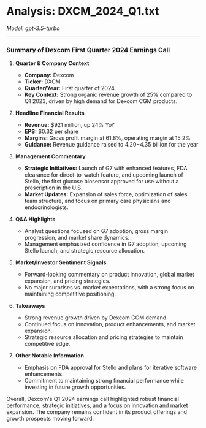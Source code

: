 # Analysis: DXCM_2024_Q1.txt

*Model: gpt-3.5-turbo*

---

### Summary of Dexcom First Quarter 2024 Earnings Call

1. **Quarter & Company Context**
   - **Company:** Dexcom
   - **Ticker:** DXCM
   - **Quarter/Year:** First quarter of 2024
   - **Key Context:** Strong organic revenue growth of 25% compared to Q1 2023, driven by high demand for Dexcom CGM products.

2. **Headline Financial Results**
   - **Revenue:** $921 million, up 24% YoY
   - **EPS:** $0.32 per share
   - **Margins:** Gross profit margin at 61.8%, operating margin at 15.2%
   - **Guidance:** Revenue guidance raised to $4.20-$4.35 billion for the year

3. **Management Commentary**
   - **Strategic Initiatives:** Launch of G7 with enhanced features, FDA clearance for direct-to-watch feature, and upcoming launch of Stello, the first glucose biosensor approved for use without a prescription in the U.S.
   - **Market Updates:** Expansion of sales force, optimization of sales team structure, and focus on primary care physicians and endocrinologists.

4. **Q&A Highlights**
   - Analyst questions focused on G7 adoption, gross margin progression, and market share dynamics.
   - Management emphasized confidence in G7 adoption, upcoming Stello launch, and strategic resource allocation.

5. **Market/Investor Sentiment Signals**
   - Forward-looking commentary on product innovation, global market expansion, and pricing strategies.
   - No major surprises vs. market expectations, with a strong focus on maintaining competitive positioning.

6. **Takeaways**
   - Strong revenue growth driven by Dexcom CGM demand.
   - Continued focus on innovation, product enhancements, and market expansion.
   - Strategic resource allocation and pricing strategies to maintain competitive edge.

7. **Other Notable Information**
   - Emphasis on FDA approval for Stello and plans for iterative software enhancements.
   - Commitment to maintaining strong financial performance while investing in future growth opportunities.

Overall, Dexcom's Q1 2024 earnings call highlighted robust financial performance, strategic initiatives, and a focus on innovation and market expansion. The company remains confident in its product offerings and growth prospects moving forward.